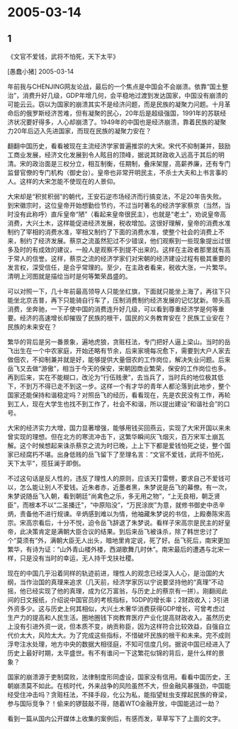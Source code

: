 # 2005-03-14

## 1

《文官不爱钱，武将不怕死，天下太平》  

[愚蠢小猪]  2005-03-14 

年前我与CHENJING网友论战，最后的一个焦点是中国会不会崩溃。依靠“国土整治”，消费升好几级，GDP年增几何，会平稳地过渡到发达国家，中国没有崩溃的可能云云。窃以为国家的崩溃其实不是经济问题，而是民族的凝聚力问题。十月革命后的俄罗斯经济苦难，但有凝聚的民心，20年后是超级强国，1991年的苏联经济状况要好得多，人心却崩溃了。1949年的中国也是经济崩溃，靠着民族的凝聚力20年后迈入先进国家，而现在民族的凝聚力安在？ 

翻翻中国历史，看看被现在主流经济学家普遍推崇的大宋。宋代不抑制兼并，鼓励工商业发展，经济文化发展到令人眩目的顶峰，据说其财政收入远高于其后的明清。宋的政治面是三权分立，相互制衡，任期制，叠床架屋，高薪养廉，还有专门监督官僚的专门机构（御史台）。皇帝也非常开明民主，不杀士大夫和上书言事的人。这样的大宋怎能不使现在的人景仰。 

大宋却是“积贫积弱”的朝代，王安石逆市场经济而行搞变法，不足20年告失败。到宋徽宗时，这位皇帝开始想勤俭节约，不过当时著名的经济学家蔡京（当然，当时没有此称呼）直斥皇帝“陋”（看起来皇帝很民主），也就是“老土”，劝说皇帝高消费，大兴土木，这样能促进经济发展，税收增加。这很好理解，皇帝的消费水准制约了宰相的消费水准，宰相又制约了下面的消费水准，使整个社会的消费上不来，制约了经济发展。蔡京之流虽然犯过不少错误，他们观察到一些现象提出过很多及时的有成效的建议，一般人是观察不到提不出来的。这样在主政者那里就有高于常人的信誉。这样，蔡京之流的经济学家们对宋朝的经济建设过程有极其重要的发言权，深受信任，是合乎常理的。至少，在主政者看来，税收大涨，一片繁华。清明上河图就是描绘当时是何等繁荣昌盛的。 

可以对照一下，几十年前最高领导人只能坐红旗，下面就只能坐上海了，再往下只能坐北京吉普，再下只能骑自行车了，压制消费制约经济发展的记忆犹新。带头高消费，坐奔驰，一下子使中国的消费连升好几级，可以看到尊重经济学是何等重要。经济的高速增长却摧毁了民族的根干，国民的义务教育安在？民族工业安在？民族的未来安在？ 

繁华的背后是另一番景象，遍地虎狼，贪赃枉法，专门把好人逼上梁山。当时的岳飞出生在一个中农家庭，开始还略有节余，后来家境每况愈下，需要到大户人家去做佃农，不抑制兼并就是好，能够提供大量佃农的工作岗位，解决失业问题。后来岳飞又去做“游傲”，相当于今天的保安，宋朝因商业繁荣，保安的工作岗位也多。再到后来，实在不能糊口，改沦为“行伍贱隶”，去当兵了，当时兵的地位极其低下，不到万不得已走不到这一步。这样一个有才华的青年人都沦落到此地步，整个国家还能保持和谐稳定吗？对照岳飞的经历，看看现在，先是农民没有工作，再轮到工人，现在大学生也找不到工作了，社会不和谐，所以提出建设“和谐社会”的口号。 

大宋的经济实力大增，国力显著增强，能够用钱买回燕云，实现了大宋开国以来未曾实现的理想。但在北方的寒流冲击下，这繁华瞬间灰飞烟灭，百万宋军土崩瓦解。这个时候想起来诛杀蔡京之流为时已晚，上上下下都是爱钱怕死之徒，整个国家已经腐朽不堪。出身低贱的岳飞留下了至理名言：“文官不爱钱，武将不怕死，天下太平”，揽狂澜于即倒。 

不过这句话是反人性的，违反了理性人的原则，应该天打雷劈，要求自己不爱钱可以，怎么能让别人不爱钱。近朱者赤，近墨者黑，朱梦说是岳飞的幕僚。有一次，朱梦说随岳飞入朝，看到朝廷“尚禽色之乐，多无用之物”，“上无良相，朝乏贤臣”，而根本不以“二圣播迁”，“中原陷没”，“万民涂炭”为意，就修书御史中丞辛炳，责备他不进行规谏。辛炳感到难以为情，他袖藏朱梦说的书信，上殿奏陈宋高宗。宋高宗看后，十分不悦，迫令岳飞辞退了朱梦说。看样子宋高宗是民主的好皇帝，此决策肯定是满朝大臣合议的结果。到后来岳飞被诛杀，除了韩世忠讨了个“莫须有”外，满朝大臣无人出头，暗地里肯定说，死了好。岳飞死后，南宋更加繁华，有诗为证：“山外青山楼外楼，西湖歌舞几时休”。南宋最后的遭遇与北宋一样，只是没有当时的幸运，无人持干戈扶社稷。 

现在的中国几乎沿着同样的轨迹前进，理性人的观念已经深入人心，是治国的大纲，当作治国的真理来追求（几天前，经济学家厉以宁说要坚持他的“真理”不动摇，他已经实现了他的真理，成为亿万富翁，与历史上的蔡京有一拼）。刚翻阅此间的日文报纸，介绍说中国官员的考核指标，1GDP的增长率；2财政收入；3引进外资多少。这与历史上何其相似，大兴土木奢华消费获得GDP增长，可曾考虑过生产力的提高和人民生活。圈地圈钱下岗教育医疗产业化提高财政收入。虽然历史上没有引进外资一说，但本质不变，纳贡称臣，因为这样符合比较效益，自强自立代价太大，风险太大。为了完成这些指标，不惜破坏民族的根干和未来。完不成则浮夸注水处理，地方中央的数据大相径庭，不知可信度几何。据说中国已经进入了历史上最好时期，太平盛世。有不有谁问一下这繁花似锦的背后，是什么样的景象？ 

国家的崩溃源于吏制腐败，法律制度形同虚设，国家没有信用。看看中国历史，王朝崩溃莫不如此。在核时代，外来战争的风险虽然不大，但金融风暴强劲，中国能经受住冲击吗？贪赃枉法，不择手段，化公为私，能指望蛀虫支撑起民族的脊梁，参与国际竞争？！偷来的锣鼓敲不得，随着WTO金融开放，中国能逃过一劫？ 

看到一篇从国内公开媒体上收集的案例后，有感而发，草草写下了上面的文字。 




